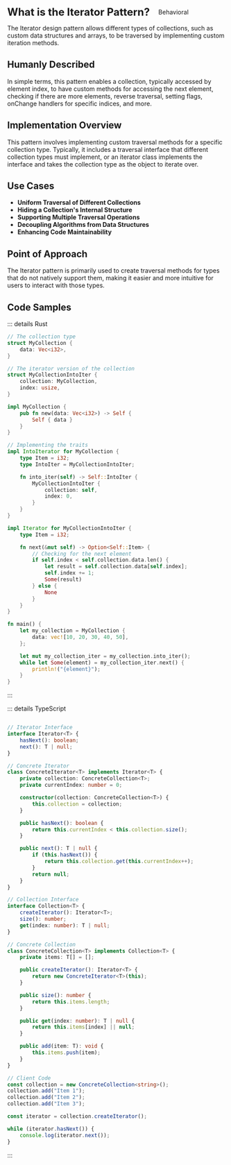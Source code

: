 <div style="display: flex; align-items: center;">
  <h1 style="margin: 0; font-size: 24px;">What is the Iterator Pattern?</h1>
  <div style="border: 1px solid var(--vp-c-brand-1); border-radius: 15px; background-color: transparent; color: var(--vp-c-brand-1); padding: 5px 10px; display: inline-block; font-size: 14px; margin-left: 10px;">
    Behavioral
  </div>
</div>


The Iterator design pattern allows different types of collections, such as custom data structures and arrays, to be traversed by implementing custom iteration methods.

## Humanly Described

In simple terms, this pattern enables a collection, typically accessed by element index, to have custom methods for accessing the next element, checking if there are more elements, reverse traversal, setting flags, onChange handlers for specific indices, and more.

## Implementation Overview

This pattern involves implementing custom traversal methods for a specific collection type. Typically, it includes a traversal interface that different collection types must implement, or an iterator class implements the interface and takes the collection type as the object to iterate over.

## Use Cases

- **Uniform Traversal of Different Collections**
- **Hiding a Collection's Internal Structure**
- **Supporting Multiple Traversal Operations**
- **Decoupling Algorithms from Data Structures**
- **Enhancing Code Maintainability**

## Point of Approach

The Iterator pattern is primarily used to create traversal methods for types that do not natively support them, making it easier and more intuitive for users to interact with those types.

## Code Samples

::: details Rust

``` rust
// The collection type
struct MyCollection {
    data: Vec<i32>,
}

// The iterator version of the collection
struct MyCollectionIntoIter {
    collection: MyCollection,
    index: usize,
}

impl MyCollection {
    pub fn new(data: Vec<i32>) -> Self {
        Self { data }
    }
}

// Implementing the traits
impl IntoIterator for MyCollection {
    type Item = i32;
    type IntoIter = MyCollectionIntoIter;

    fn into_iter(self) -> Self::IntoIter {
        MyCollectionIntoIter {
            collection: self,
            index: 0,
        }
    }
}

impl Iterator for MyCollectionIntoIter {
    type Item = i32;

    fn next(&mut self) -> Option<Self::Item> {
        // Checking for the next element
        if self.index < self.collection.data.len() {
            let result = self.collection.data[self.index];
            self.index += 1;
            Some(result)
        } else {
            None
        }
    }
}

fn main() {
    let my_collection = MyCollection {
        data: vec![10, 20, 30, 40, 50],
    };

    let mut my_collection_iter = my_collection.into_iter();
    while let Some(element) = my_collection_iter.next() {
        println!("{element}");
    }
}


```

:::

::: details TypeScript

``` typescript 

// Iterator Interface
interface Iterator<T> {
    hasNext(): boolean;
    next(): T | null;
}

// Concrete Iterator
class ConcreteIterator<T> implements Iterator<T> {
    private collection: ConcreteCollection<T>;
    private currentIndex: number = 0;

    constructor(collection: ConcreteCollection<T>) {
        this.collection = collection;
    }

    public hasNext(): boolean {
        return this.currentIndex < this.collection.size();
    }

    public next(): T | null {
        if (this.hasNext()) {
            return this.collection.get(this.currentIndex++);
        }
        return null;
    }
}

// Collection Interface
interface Collection<T> {
    createIterator(): Iterator<T>;
    size(): number;
    get(index: number): T | null;
}

// Concrete Collection
class ConcreteCollection<T> implements Collection<T> {
    private items: T[] = [];

    public createIterator(): Iterator<T> {
        return new ConcreteIterator<T>(this);
    }

    public size(): number {
        return this.items.length;
    }

    public get(index: number): T | null {
        return this.items[index] || null;
    }

    public add(item: T): void {
        this.items.push(item);
    }
}

// Client Code
const collection = new ConcreteCollection<string>();
collection.add("Item 1");
collection.add("Item 2");
collection.add("Item 3");

const iterator = collection.createIterator();

while (iterator.hasNext()) {
    console.log(iterator.next());
}


```
:::